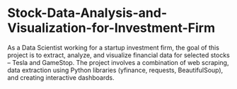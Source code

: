 # Stock-Data-Analysis-and-Visualization-for-Investment-Firm
As a Data Scientist working for a startup investment firm, the goal of this project is to extract, analyze, and visualize financial data for selected stocks – Tesla and GameStop. The project involves a combination of web scraping, data extraction using Python libraries (yfinance, requests, BeautifulSoup), and creating interactive dashboards.
